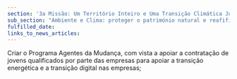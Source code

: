 ```yaml
---
section: '3a Missão: Um Território Inteiro e Uma Transição Climática Justa'
sub_section: "Ambiente e Clima: proteger o património natural e reafifirmar a liderança na redução de emissões"
fulfilled_date:
links_to_news_articles:
---
```


Criar o Programa Agentes da Mudança, com vista a apoiar a contratação de jovens qualificados por parte das empresas para apoiar a transição energética e a transição digital nas empresas;